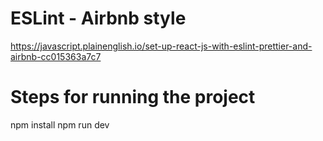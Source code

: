 # ESLint - Airbnb style

https://javascript.plainenglish.io/set-up-react-js-with-eslint-prettier-and-airbnb-cc015363a7c7

# Steps for running the project

npm install
npm run dev
